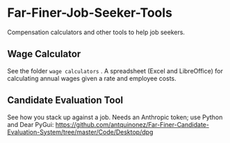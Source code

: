 # Far-Finer-Job-Seeker-Tools

Compensation calculators and other tools to help job seekers.

## Wage Calculator

See the folder `wage calculators` . A spreadsheet (Excel and LibreOffice) for calculating annual wages given a rate and employee costs.

## Candidate Evaluation Tool
See how you stack up against a job.
Needs an Anthropic token; use Python and Dear PyGui: https://github.com/antquinonez/Far-Finer-Candidate-Evaluation-System/tree/master/Code/Desktop/dpg 
